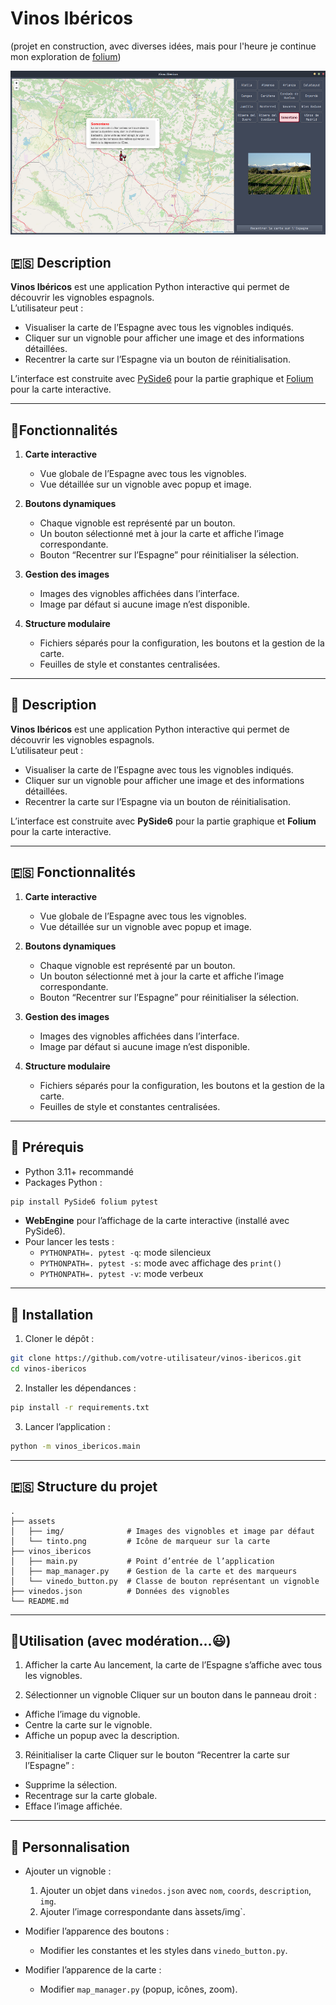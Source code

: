 # Vinos Ibéricos

(projet en construction, avec diverses idées, mais pour l'heure je continue mon exploration de [folium](https://python-visualization.github.io/folium/latest/index.html))

![Capture d'écran](capture.png)

## 🇪🇸 Description

**Vinos Ibéricos** est une application Python interactive qui permet de découvrir les vignobles espagnols.  
L’utilisateur peut :

- Visualiser la carte de l’Espagne avec tous les vignobles indiqués.
- Cliquer sur un vignoble pour afficher une image et des informations détaillées.
- Recentrer la carte sur l’Espagne via un bouton de réinitialisation.

L’interface est construite avec [PySide6](https://doc.qt.io/qtforpython-6/index.html) pour la partie graphique et [Folium](https://python-visualization.github.io/folium/latest/index.html) pour la carte interactive.

---

## 🍷Fonctionnalités

1. **Carte interactive**  
   - Vue globale de l’Espagne avec tous les vignobles.
   - Vue détaillée sur un vignoble avec popup et image.

2. **Boutons dynamiques**  
   - Chaque vignoble est représenté par un bouton.
   - Un bouton sélectionné met à jour la carte et affiche l’image correspondante.
   - Bouton “Recentrer sur l’Espagne” pour réinitialiser la sélection.

3. **Gestion des images**  
   - Images des vignobles affichées dans l’interface.
   - Image par défaut si aucune image n’est disponible.

4. **Structure modulaire**  
   - Fichiers séparés pour la configuration, les boutons et la gestion de la carte.
   - Feuilles de style et constantes centralisées.

---

## 🍇 Description

**Vinos Ibéricos** est une application Python interactive qui permet de découvrir les vignobles espagnols.  
L’utilisateur peut :

- Visualiser la carte de l’Espagne avec tous les vignobles indiqués.
- Cliquer sur un vignoble pour afficher une image et des informations détaillées.
- Recentrer la carte sur l’Espagne via un bouton de réinitialisation.

L’interface est construite avec **PySide6** pour la partie graphique et **Folium** pour la carte interactive.

---

## 🇪🇸 Fonctionnalités

1. **Carte interactive**  
   - Vue globale de l’Espagne avec tous les vignobles.
   - Vue détaillée sur un vignoble avec popup et image.

2. **Boutons dynamiques**  
   - Chaque vignoble est représenté par un bouton.
   - Un bouton sélectionné met à jour la carte et affiche l’image correspondante.
   - Bouton “Recentrer sur l’Espagne” pour réinitialiser la sélection.

3. **Gestion des images**  
   - Images des vignobles affichées dans l’interface.
   - Image par défaut si aucune image n’est disponible.

4. **Structure modulaire**  
   - Fichiers séparés pour la configuration, les boutons et la gestion de la carte.
   - Feuilles de style et constantes centralisées.

---

## 🍷 Prérequis

- Python 3.11+ recommandé
- Packages Python :

```bash
pip install PySide6 folium pytest
```

- **WebEngine** pour l’affichage de la carte interactive (installé avec PySide6).
- Pour lancer les tests : 
  - `PYTHONPATH=. pytest -q`: mode silencieux
  - `PYTHONPATH=. pytest -s`: mode avec affichage des `print()` 
  - `PYTHONPATH=. pytest -v`: mode verbeux

---

## 🍇 Installation

1. Cloner le dépôt :
 
```bash
git clone https://github.com/votre-utilisateur/vinos-ibericos.git
cd vinos-ibericos
```

2. Installer les dépendances :

```bash
pip install -r requirements.txt
```

3. Lancer l’application :

```bash
python -m vinos_ibericos.main
```

--- 

## 🇪🇸 Structure du projet

```text
.
├── assets
│   ├── img/              # Images des vignobles et image par défaut
│   └── tinto.png         # Icône de marqueur sur la carte
├── vinos_ibericos
│   ├── main.py           # Point d’entrée de l’application
│   ├── map_manager.py    # Gestion de la carte et des marqueurs
│   └── vinedo_button.py  # Classe de bouton représentant un vignoble
├── vinedos.json          # Données des vignobles
└── README.md 
```

--- 

## 🍷Utilisation (avec modération...😃)

1. Afficher la carte
Au lancement, la carte de l’Espagne s’affiche avec tous les vignobles.

2. Sélectionner un vignoble
Cliquer sur un bouton dans le panneau droit :
- Affiche l’image du vignoble.
- Centre la carte sur le vignoble.
- Affiche un popup avec la description.

3. Réinitialiser la carte
Cliquer sur le bouton “Recentrer la carte sur l’Espagne” :
- Supprime la sélection.
- Recentrage sur la carte globale.
- Efface l’image affichée.

--- 

## 🍇 Personnalisation

- Ajouter un vignoble :
  1. Ajouter un objet dans `vinedos.json` avec `nom`, `coords`, `description`, `img`.
  2. Ajouter l’image correspondante dans  ̀assets/img`.

- Modifier l’apparence des boutons :
  - Modifier les constantes et les styles dans `vinedo_button.py`.

- Modifier l’apparence de la carte :
  - Modifier `map_manager.py` (popup, icônes, zoom).


